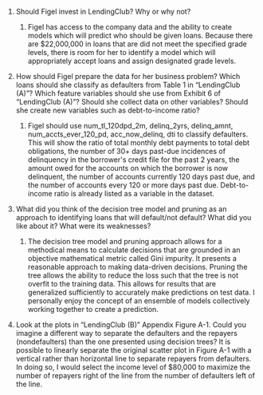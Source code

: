 

1. Should Figel invest in LendingClub? Why or why not? 
   1. Figel has access to the company data and the ability to create models which will predict who should be given loans. Because there are $22,000,000 in loans that are did not meet the specified grade levels, there is room for her to identify a model which will appropriately accept loans and assign designated grade levels.

2. How should Figel prepare the data for her business problem? Which loans should she classify as defaulters from Table 1 in “LendingClub (A)”? Which feature variables should she use from Exhibit 6 of “LendingClub (A)”? Should she collect data on other variables? Should she create new variables such as debt-to-income ratio?
   1. Figel should use num_tl_120dpd_2m, delinq_2yrs, delinq_amnt, num_accts_ever_120_pd, acc_now_delinq, dti to classify defaulters. This will show the ratio of total monthly debt payments to total debt obligations, the number of 30+ days past-due incidences of delinquency in the borrower's credit file for the past 2 years, the amount owed for the accounts on which the borrower is now delinquent, the number of accounts currently 120 days past due, and the number of accounts every 120 or more days past due. Debt-to-income ratio is already listed as a variable in the dataset. 

3. What did you think of the decision tree model and pruning as an approach to identifying loans that will default/not default? What did you like about it? What were its weaknesses?
   1. The decision tree model and pruning approach allows for a methodical means to calculate decisions that are grounded in an objective mathematical metric called Gini impurity. It presents a reasonable approach to making data-driven decisions. Pruning the tree allows the ability to reduce the loss such that the tree is not overfit to the training data. This allows for results that are generalized sufficiently to accurately make predictions on test data. I personally enjoy the concept of an ensemble of models collectively working together to create a prediction. 

4. Look at the plots in “LendingClub (B)” Appendix Figure A-1. Could you imagine a different way to separate the defaulters and the repayers (nondefaulters) than the one presented using decision trees? It is possible to linearly separate the original scatter plot in Figure A-1 with a vertical rather than horizontal line to separate repayers from defaulters. In doing so, I would select the income level of $80,000 to maximize the number of repayers right of the line from the number of defaulters left of the line. 